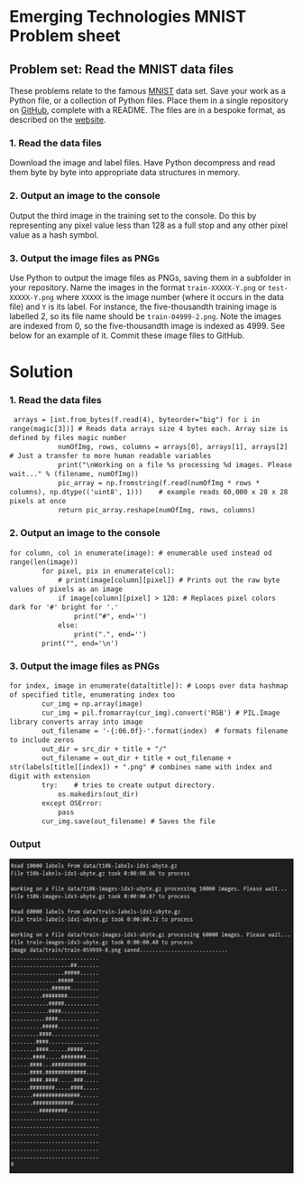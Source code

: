 # Emerging Technologies MNIST Problem sheet

## Problem set: Read the MNIST data files
These problems relate to the famous [MNIST](http://yann.lecun.com/exdb/mnist/) data set.
Save your work as a Python file, or a collection of Python files.
Place them in a single repository on [GitHub](https://github.com/), complete with a README.
The files are in a bespoke format, as described on the [website](http://yann.lecun.com/exdb/mnist/).


### 1. Read the data files
Download the image and label files.
Have Python decompress and read them byte by byte into appropriate data structures in memory.

### 2. Output an image to the console
Output the third image in the training set to the console.
Do this by representing any pixel value less than 128 as a full stop and any other pixel value as a hash symbol.

### 3. Output the image files as PNGs
Use Python to output the image files as PNGs, saving them in a subfolder in your repository.
Name the images in the format `train-XXXXX-Y.png` or `test-XXXXX-Y.png` where `XXXXX` is the image number (where it occurs in the data file) and `Y` is its label.
For instance, the five-thousandth training image is labelled 2, so its file name should be `train-04999-2.png`.
Note the images are indexed from 0, so the five-thousandth image is indexed as 4999.
See below for an example of it.
Commit these image files to GitHub.

# Solution


### 1. Read the data files
```
 arrays = [int.from_bytes(f.read(4), byteorder="big") for i in range(magic[3])] # Reads data arrays size 4 bytes each. Array size is defined by files magic number
            numOfImg, rows, columns = arrays[0], arrays[1], arrays[2] # Just a transfer to more human readable variables
            print("\nWorking on a file %s processing %d images. Please wait..." % (filename, numOfImg))
            pic_array = np.fromstring(f.read(numOfImg * rows * columns), np.dtype(('uint8', 1)))    # example reads 60,000 x 28 x 28 pixels at once
            return pic_array.reshape(numOfImg, rows, columns)
```

### 2. Output an image to the console
```
for column, col in enumerate(image): # enumerable used instead od range(len(image))
        for pixel, pix in enumerate(col):
            # print(image[column][pixel]) # Prints out the raw byte values of pixels as an image
            if image[column][pixel] > 128: # Replaces pixel colors dark for '#' bright for '.'
                print("#", end='')
            else:
                print(".", end='')
        print("", end='\n')
```

### 3. Output the image files as PNGs
```
for index, image in enumerate(data[title]): # Loops over data hashmap of specified title, enumerating index too
        cur_img = np.array(image)
        cur_img = pil.fromarray(cur_img).convert('RGB') # PIL.Image library converts array into image
        out_filename = '-{:06.0f}-'.format(index)  # formats filename to include zeros
        out_dir = src_dir + title + "/"
        out_filename = out_dir + title + out_filename + str(labels[title][index]) + ".png" # combines name with index and digit with extension
        try:    # tries to create output directory.
            os.makedirs(out_dir)
        except OSError:
            pass
        cur_img.save(out_filename) # Saves the file
```

### Output
![Execution times](https://github.com/MartinRep/MNIST-ProblemSheet/blob/master/MNIST%20Execution%20times.PNG)
